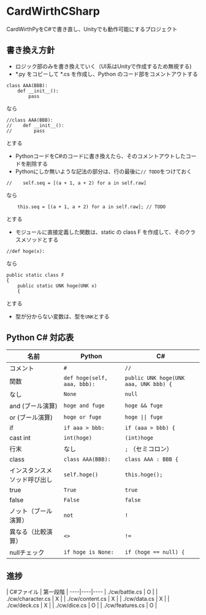 # CardWirthCSharp
CardWirthPyをC#で書き直し、Unityでも動作可能にするプロジェクト

## 書き換え方針
* ロジック部のみを書き換えていく（UI系はUnityで作成するため無視する)
* \*.py をコピーして \*.cs を作成し、Python のコード部をコメントアウトする

```
class AAA(BBB):
    def __init__():
        pass
```
なら
```
//class AAA(BBB):
//    def __init__():
//        pass
```

とする

* PythonコードをC#のコードに書き換えたら、そのコメントアウトしたコードを削除する
* Pythonにしか無いような記法の部分は、行の最後に```// TODO```をつけておく
```
//    self.seq = [(a + 1, a + 2) for a in self.raw]
```
なら
```
    this.seq = [(a + 1, a + 2) for a in self.raw]; // TODO
```

とする

* モジュールに直接定義した関数は、static の class F を作成して、そのクラスメソッドとする
```
//def hoge(x):
```
なら
```
public static class F
{
    public static UNK hoge(UNK x)
    {
```
とする

* 型が分からない変数は、型を```UNK```とする

## Python C# 対応表

| 名前 | Python | C# |
----|----|---- 
| コメント | ```#``` | ```//``` |
| 関数 | ```def hoge(self, aaa, bbb):``` | ```public UNK hoge(UNK aaa, UNK bbb) {``` |
| なし | ```None``` | ```null``` |
| and (ブール演算) | ```hoge and fuge``` | ```hoge && fuge``` |
| or (ブール演算) | ```hoge or fuge``` | ```hoge \|\| fuge``` |
| if | ```if aaa > bbb:``` | ```if (aaa > bbb) {``` |
| cast int | ```int(hoge)``` | ```(int)hoge``` |
| 行末 | なし | ```;``` （セミコロン） |
| class | ```class AAA(BBB):``` | ```class AAA : BBB {```|
| インスタンスメソッド呼び出し | ```self.hoge()``` | ```this.hoge();```|
| true | ```True``` | ```true```|
| false | ```False``` | ```false```|
| ノット（ブール演算） | ```not``` | ```!```|
| 異なる（比較演算） | ```<>``` | ```!=```|
| nullチェック | ```if hoge is None:``` | ```if (hoge == null) {```|

## 進捗

| C#ファイル | 第一段階 |
----|----|---- 
| ./cw/battle.cs | O |
| ./cw/character.cs | X |
| ./cw/content.cs | X |
| ./cw/data.cs | X |
| ./cw/deck.cs | X |
| ./cw/dice.cs | O |
| ./cw/features.cs | O |
